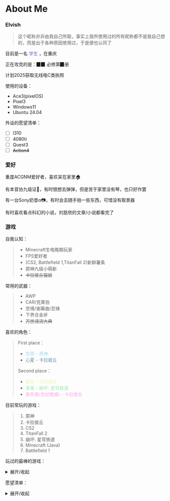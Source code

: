 # About Me
### Elvish
> 这个昵称并非由我自己所取，事实上我所使用过的所有昵称都不是我自己想的，而是出于各种原因使用过，于是便也认同了


目前是一名<span  style="color:#6b66cc; "> 学生 </span>，在重庆

正在攻克的是：▉▉ 必修第▉册

计划2025获取无线电C类执照

使用的设备：
- Ace3(pixelOS)
- Pixel3
- Windows11
- Ubuntu 24.04

外设的愿望清单：
- [ ] l310
- [ ] 4080ti
- [ ] Quest3
- [ ] ~~Action4~~

### 爱好
重度ACGNM爱好者，喜欢呆在家里🏠

有本音协九级证🎼，有时很想去弹弹，但是苦于家里没有琴，也只好作罢

有一台Sony奶昔α📷，有时会去随手拍一些东西，可惜没有取景器

有时喜欢看点科幻的小说，刘慈欣的文章/小说都看完了
### 游戏
自我认知：
>- Minecraft生电晚期玩家
>- FPS爱好者
>- (CS2, Battlefield 1,TitanFall 2)新鲜薯条
>- 原神九级小萌新
>- ~~卡拉彼丘猫娘~~

常用的武器：
>- AWP
>- CAR/克莱伯
>- 空境/谢幕曲/忍锋
>- 下界合金斧
>- ~~万世涌流大典~~

喜欢的角色：
> First place：
>- <span  style="color:#9bd9fa; ">甘雨 - 原神</span>
>- <span  style="color:#6c90a3; ">心夏 - 卡拉彼丘</span>
> 
> Second place：
>- <span  style="color:#e9f7b0; ">星绘 - 卡拉彼丘</span>
>- <span  style="color:#9aeda1; ">青雀 - 崩坏: 星穹铁道</span>
>- <span  style="color:#fca4e9; ">香奈美(世纪歌姬) - 卡拉彼丘</span>

目前常玩的游戏：
> 1. 原神
> 2. 卡拉彼丘
> 3. CS2
> 4. TitanFall 2
> 5. 崩坏: 星穹铁道
> 6. Minecraft (Java)
> 7. Battlefield 1

玩过的最棒的游戏：
<details markdown='1'><summary>展开/收起</summary>
> 最佳沙盒：Minecraft
> 
> 最佳FPS剧情设计：TitanFall 2/COD现代战争系列
> 
> 最硬核FPS：CS2/Battlefield 1
> 
> 最佳解密：Portal/Sulerliminal
> 
> 最佳文字冒险：饿殍: 明末千里行
> 
> 最有趣的恐怖游戏：米塔Miside
> 
> 最棒的猫猫模拟器：Stray
> 
> 最没完全搞懂的游戏：雀魂
> 
> 最棒的_第一人称射击_游戏：Wallpaper Engine
> 
> ~~玩家全是猫娘的游戏：卡拉彼丘~~
</details>

愿望清单：
<details markdown='1'><summary>展开/收起</summary>
- [ ] VRchat
- [ ] 星际公民
- [ ] Microsoft Flight Simulator 2024
- [ ] Battlefield 5/2042

</details>